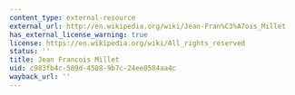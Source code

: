 ```yaml
---
content_type: external-resource
external_url: http://en.wikipedia.org/wiki/Jean-Fran%C3%A7ois_Millet
has_external_license_warning: true
license: https://en.wikipedia.org/wiki/All_rights_reserved
status: ''
title: Jean Francois Millet
uid: c983fb4c-589d-4508-9b7c-24ee0584aa4c
wayback_url: ''
---
```

